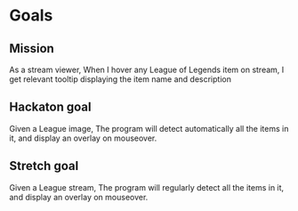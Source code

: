 # Goals

## Mission
As a stream viewer,
When I hover any League of Legends item on stream,
I get relevant tooltip displaying the item name and description

## Hackaton goal
Given a League image,
The program will detect automatically all the items in it, and display an overlay on mouseover.

## Stretch goal
Given a League stream,
The program will regularly detect all the items in it, and display an overlay on mouseover.
